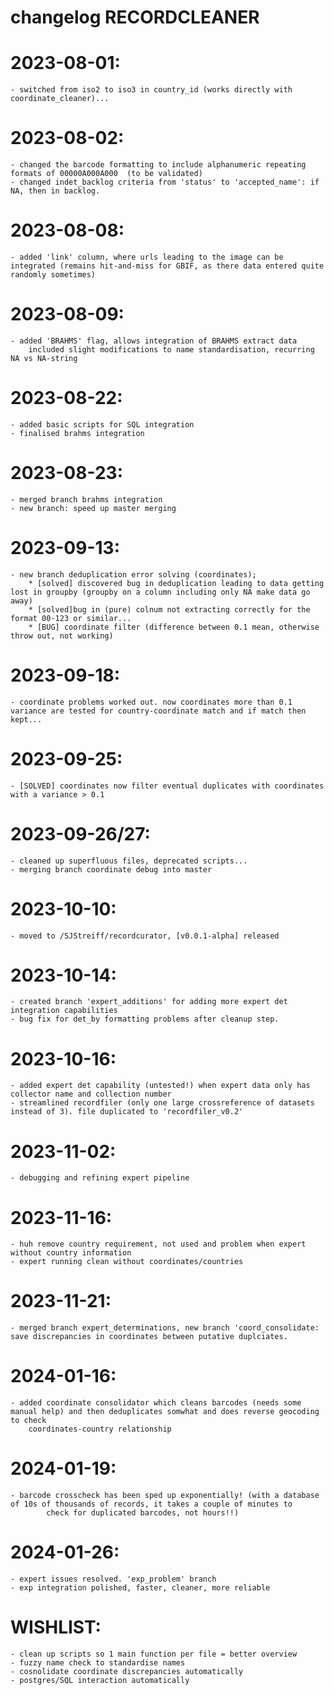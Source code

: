 # changelog RECORDCLEANER


# 2023-08-01:
    - switched from iso2 to iso3 in country_id (works directly with coordinate_cleaner)...

# 2023-08-02:
    - changed the barcode formatting to include alphanumeric repeating formats of 00000A000A000  (to be validated)
    - changed indet_backlog criteria from 'status' to 'accepted_name': if NA, then in backlog.

# 2023-08-08:
    - added 'link' column, where urls leading to the image can be integrated (remains hit-and-miss for GBIF, as there data entered quite randomly sometimes)
    
# 2023-08-09:
    - added 'BRAHMS' flag, allows integration of BRAHMS extract data
        included slight modifications to name standardisation, recurring NA vs NA-string 

# 2023-08-22:
    - added basic scripts for SQL integration
    - finalised brahms integration

# 2023-08-23:
    - merged branch brahms integration
    - new branch: speed up master merging

# 2023-09-13:
    - new branch deduplication error solving (coordinates);
        * [solved] discovered bug in deduplication leading to data getting lost in groupby (groupby on a column including only NA make data go away)
        * [solved]bug in (pure) colnum not extracting correctly for the format 00-123 or similar...
        * [BUG] coordinate filter (difference between 0.1 mean, otherwise throw out, not working)

# 2023-09-18:
    - coordinate problems worked out. now coordinates more than 0.1 variance are tested for country-coordinate match and if match then kept...

# 2023-09-25:
    - [SOLVED] coordinates now filter eventual duplicates with coordinates with a variance > 0.1

# 2023-09-26/27:
    - cleaned up superfluous files, deprecated scripts...
    - merging branch coordinate debug into master

# 2023-10-10:
    - moved to /SJStreiff/recordcurator, [v0.0.1-alpha] released

# 2023-10-14:
    - created branch 'expert_additions' for adding more expert det integration capabilities
    - bug fix for det_by formatting problems after cleanup step.

# 2023-10-16:
    - added expert det capability (untested!) when expert data only has collector name and collection number
    - streamlined recordfiler (only one large crossreference of datasets instead of 3). file duplicated to 'recordfiler_v0.2'
    
# 2023-11-02:
    - debugging and refining expert pipeline

# 2023-11-16:
    - huh remove country requirement, not used and problem when expert without country information
    - expert running clean without coordinates/countries

# 2023-11-21:
    - merged branch expert_determinations, new branch 'coord_consolidate: save discrepancies in coordinates between putative duplciates.

# 2024-01-16:
    - added coordinate consolidator which cleans barcodes (needs some manual help) and then deduplicates somwhat and does reverse geocoding to check
        coordinates-country relationship

# 2024-01-19:
    - barcode crosscheck has been sped up exponentially! (with a database of 10s of thousands of records, it takes a couple of minutes to 
            check for duplicated barcodes, not hours!!)

# 2024-01-26:
    - expert issues resolved. 'exp_problem' branch
    - exp integration polished, faster, cleaner, more reliable

# WISHLIST:
    - clean up scripts so 1 main function per file = better overview
    - fuzzy name check to standardise names
    - cosnolidate coordinate discrepancies automatically
    - postgres/SQL interaction automatically
